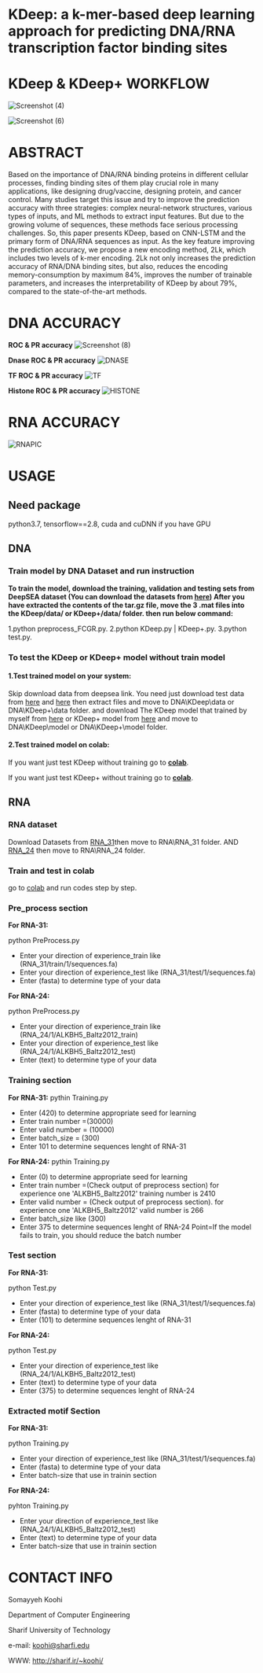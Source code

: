 # KDeep: a k-mer-based deep learning approach for  predicting DNA/RNA transcription factor binding  sites
# KDeep & KDeep+ WORKFLOW
![Screenshot (4)](https://user-images.githubusercontent.com/88847995/216258822-1f120880-749d-45b4-8fa0-473398a45ce3.png)

![Screenshot (6)](https://user-images.githubusercontent.com/88847995/216259426-c3c339fe-daf2-44d9-8845-f69ccdc6b17e.png)

# ABSTRACT
Based on the importance of DNA/RNA binding proteins in different cellular processes, finding binding sites of them play crucial role in many applications, like designing drug/vaccine, designing protein, and cancer control. Many studies target this issue and try to improve the prediction accuracy with three strategies: complex neural-network structures, various types of inputs, and ML methods to extract input features. But due to the growing volume of sequences, these methods face serious processing challenges. So, this paper presents KDeep, based on CNN-LSTM and the primary form of DNA/RNA sequences as input. As the key feature improving the prediction accuracy, we propose a new encoding method, 2Lk, which includes two levels of k-mer encoding. 2Lk not only increases the prediction accuracy of RNA/DNA binding sites, but also, reduces the encoding memory-consumption by maximum 84%, improves the number of trainable parameters, and increases the interpretability of KDeep by about 79%, compared to the state-of-the-art methods.

# DNA ACCURACY
**ROC & PR accuracy**
![Screenshot (8)](https://user-images.githubusercontent.com/88847995/216260753-28ad0aec-eb4a-4f67-989e-f4351fee716e.png)

**Dnase ROC & PR accuracy**
![DNASE](https://user-images.githubusercontent.com/88847995/216276090-2e577602-c2b4-440c-958f-1132290603ae.png)

**TF ROC & PR accuracy**
![TF](https://user-images.githubusercontent.com/88847995/216276141-aa5344c2-4800-40dd-a05f-81b6229bde52.png)

**Histone ROC & PR accuracy**
![HISTONE](https://user-images.githubusercontent.com/88847995/216276193-c45e1b77-a8eb-4865-b1cd-92353661c740.png)

# RNA ACCURACY
![RNAPIC](https://user-images.githubusercontent.com/88847995/216283950-3f772f10-880d-4363-a391-9e4040c3cb1e.png)

# USAGE
## Need package
python3.7,  tensorflow==2.8, cuda and cuDNN if you have GPU

## DNA
###  Train model by DNA Dataset and run instruction
**To train the model, download the training, validation and testing sets from DeepSEA dataset (You can download the datasets from [here](http://deepsea.princeton.edu/media/code/deepsea_train_bundle.v0.9.tar.gz))
After you have extracted the contents of the tar.gz file, move the 3 .mat files into the KDeep/data/ or KDeep+/data/ folder.
then run below command:**

 1.python preprocess_FCGR.py. 
 2.python KDeep.py | KDeep+.py. 
 3.python test.py.
 
 
### To test the KDeep or KDeep+ model without train model

 #### 1.Test trained model on your system:
 
Skip download data from deepsea link. You need just download test data from [here](https://drive.google.com/file/d/1y_KarPolOGFFzcdeoKOY9w_tg0NG3jYg/view?usp=sharing) and [here](https://drive.google.com/file/d/1fBN1fVCMKRmCLCO4vBiYB3OZYdjUV-ae/view?usp=sharing) then extract files and move to DNA\KDeep\data or DNA\KDeep+\data folder. and download The KDeep model that trained by myself from [here](https://drive.google.com/file/d/150I1vVEpqrPR_m6yZAyEwEGMAGfTzYZa/view?usp=sharing) or KDeep+ model
 from [here](https://drive.google.com/file/d/1xUuL74NiVLXNDtsLI0HjB5lNTrZsgy7x/view?usp=sharing) and move to DNA\KDeep\model or DNA\KDeep+\model folder.


#### 2.Test trained model on colab:
 
If you want just test KDeep without training go to **[colab](https://colab.research.google.com/drive/1bdPTxxkB4Gd_R0GBSVfI_R57bUVTjomv?usp=sharing)**.

If you want just test KDeep+ without training go to **[colab](https://colab.research.google.com/drive/1f4AUlTIwnB_1ezZkbf8L7y0g8C6m_o3S?usp=sharing)**.
 
 ##  **RNA** 
 ### RNA dataset
 Download Datasets from [RNA_31](https://drive.google.com/drive/folders/1zW4cGL2SsfCxscnsCKmRywHbSsKSb_gA?usp=sharing)then move to RNA\RNA_31 folder. AND [RNA_24](https://drive.google.com/drive/folders/1--hAqnWlECTDRA-ILV0IKrFR1Wvw_L2E?usp=sharing) then move to RNA\RNA_24 folder. 
 
 ### Train and test in colab 
 go to [colab](https://colab.research.google.com/drive/1mLV1jp-VIQSu99h51O3mKf5_gExoowrc?usp=sharing) and run codes step by step. 
 
###  Pre_process section 

**For RNA-31:**

python PreProcess.py

+ Enter your direction of experience_train like (RNA_31/train/1/sequences.fa)
+ Enter your direction of experience_test like (RNA_31/test/1/sequences.fa)
+ Enter (fasta) to determine type of your data

**For RNA-24:**

python PreProcess.py 

+ Enter your direction of experience_train like (RNA_24/1/ALKBH5_Baltz2012_train)
+ Enter your direction of experience_test like (RNA_24/1/ALKBH5_Baltz2012_test)
+ Enter (text) to determine type of your data

### Training section 

**For RNA-31:**
pythin Training.py

+ Enter (420) to determine appropriate seed for learning
+ Enter train number =(30000)
+ Enter valid number = (10000)
+ Enter batch_size = (300)
+ Enter 101 to determine sequences lenght of RNA-31

**For RNA-24:**
pythin Training.py

+ Enter (0) to determine appropriate seed for learning
+ Enter train number =(Check output of preprocess section) for experience one 'ALKBH5_Baltz2012' training number is 2410
+ Enter valid number = (Check output of preprocess section). for experience one 'ALKBH5_Baltz2012' valid number is 266
+ Enter batch_size like (300)
+ Enter 375 to determine sequences lenght of RNA-24
Point=If the model fails to train, you should reduce the batch number

### **Test section** 

**For RNA-31:**

python Test.py

+ Enter your direction of experience_test like (RNA_31/test/1/sequences.fa)
+ Enter (fasta) to determine type of your data 
+ Enter (101) to determine sequences lenght of RNA-31

**For RNA-24:**

python Test.py

+ Enter your direction of experience_test like (RNA_24/1/ALKBH5_Baltz2012_test)
+ Enter (text) to determine type of your data
+ Enter (375) to determine sequences lenght of RNA-24


### **Extracted motif Section** 

**For RNA-31:**

python Training.py

+ Enter your direction of experience_test like (RNA_31/test/1/sequences.fa)
+ Enter (fasta) to determine type of your data
+ Enter batch-size that use in trainin section

**For RNA-24:**

pyhton Training.py
+ Enter your direction of experience_test like (RNA_24/1/ALKBH5_Baltz2012_test)
+ Enter (text) to determine type of your data
+ Enter batch-size that use in trainin section

# CONTACT INFO
Somayyeh Koohi

Department of Computer Engineering

Sharif University of Technology

e-mail: koohi@sharfi.edu

WWW: http://sharif.ir/~koohi/
